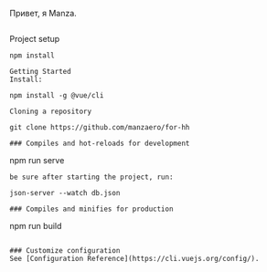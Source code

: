 
Привет, я Manza.


<img src="https://kartinkof.club/uploads/posts/2022-05/1653191394_3-kartinkof-club-p-kartinki-privet-smailiki-4.jpg" alt="">


Project setup
```
npm install

Getting Started
Install:

npm install -g @vue/cli

Cloning a repository

git clone https://github.com/manzaero/for-hh

### Compiles and hot-reloads for development
```
npm run serve
```
be sure after starting the project, run:

json-server --watch db.json

### Compiles and minifies for production
```
npm run build
```

### Customize configuration
See [Configuration Reference](https://cli.vuejs.org/config/).
